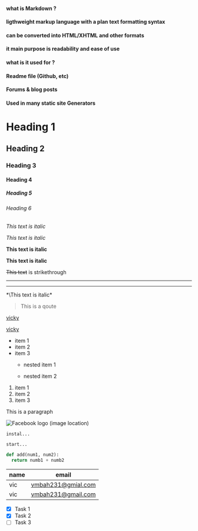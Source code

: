 ####  what is Markdown ?
#### ligthweight markup language with a plan text formatting syntax 
#### can be converted into HTML/XHTML and other formats 
#### it main purpose is readability and ease of use 


####    what is it used for ?
#### Readme file (Github, etc) 
#### Forums & blog posts 
#### Used in many static site Generators
<!-- Headings -->
# Heading 1
## Heading 2
### Heading 3
#### Heading 4
##### Heading 5
###### Heading 6

<!-- italics -->
*This text is italic*

_This text is italic_

<!-- Strong/Bold -->
__This text is italic__

**This text is italic**

<!-- strikethrough -->
~~This text~~ is strikethrough

<!-- Horizontal Rule -->
---
___
*\This text is italic\*

<!-- Blockqoutes -->
> This is a qoute

<!-- Links -->
[vicky](http://www.vic'smedia.com)
<!-- for title -->
[vicky](http://www.vic'smedia.com "vicky's media")

<!-- UL -->
* item 1
* item 2
* item 3
  * nested item 1

  * nested item 2   
<!-- OL -->
1. item 1
1. item 2
1. item 3
<!--inline Code Block-->
<p>This is a paragraph</p>

<!-- images -->
![Facebook logo](https://facebook-here.com/img/icon256.png ) (image location)
<!-- Github Markdown -->
<!-- Code Blocks -->
```
instal...

start...
```
```python
def add(num1, num2):
  return numb1 + numb2
```
<!-- Tables -->
| name | email       |
|------|-------------|
|vic   |vmbah231@gmial.com
|vic   |vmbah231@gmail.com

<!-- task list -->
* [x] Task 1
* [x] Task 2
* [ ] Task 3